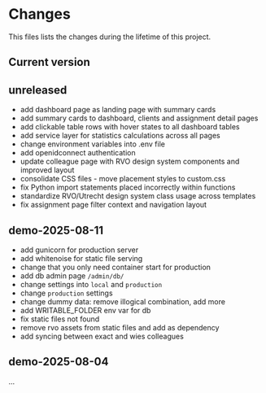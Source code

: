 # Changes
This files lists the changes during the lifetime of this project.

## Current version

## unreleased
- add dashboard page as landing page with summary cards
- add summary cards to dashboard, clients and assignment detail pages
- add clickable table rows with hover states to all dashboard tables
- add service layer for statistics calculations across all pages
- change environment variables into .env file
- add openidconnect authentication
- update colleague page with RVO design system components and improved layout
- consolidate CSS files - move placement styles to custom.css
- fix Python import statements placed incorrectly within functions
- standardize RVO/Utrecht design system class usage across templates
- fix assignment page filter context and navigation layout

## demo-2025-08-11
- add gunicorn for production server
- add whitenoise for static file serving
- change that you only need container start for production
- add db admin page `/admin/db/`
- change settings into `local` and `production`
- change `production` settings
- change dummy data: remove illogical combination, add more
- add WRITABLE_FOLDER env var for db
- fix static files not found
- remove rvo assets from static files and add as dependency
- add syncing between exact and wies colleagues

## demo-2025-08-04
...
